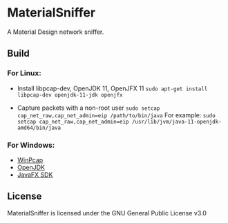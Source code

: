 # MaterialSniffer
A Material Design network sniffer.

## Build
### For Linux:
* Install libpcap-dev, OpenJDK 11, OpenJFX 11
`sudo apt-get install libpcap-dev openjdk-11-jdk openjfx`

* Capture packets with a non-root user
`sudo setcap cap_net_raw,cap_net_admin=eip /path/to/bin/java`
For example:
`sudo setcap cap_net_raw,cap_net_admin=eip /usr/lib/jvm/java-11-openjdk-amd64/bin/java`

### For Windows:
* [WinPcap](https://www.winpcap.org/install/bin/WinPcap_4_1_3.exe)
* [OpenJDK](https://download.java.net/java/GA/jdk11/13/GPL/openjdk-11.0.1_windows-x64_bin.zip)
* [JavaFX SDK](http://gluonhq.com/download/javafx-11-0-1-sdk-windows/)

## License
MaterialSniffer is licensed under the GNU General Public License v3.0
